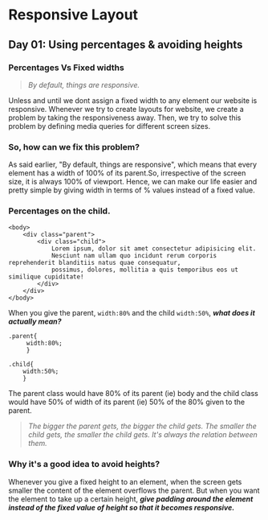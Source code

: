 # Responsive Layout

## Day 01: Using percentages & avoiding heights
### Percentages Vs Fixed widths

 >*By default, things are responsive.*

 Unless and until we dont assign a fixed width to any element our website is responsive.
 Whenever we try to create layouts for website, we create a problem by taking the responsiveness away.
 Then, we try to solve this problem by defining media queries for different screen sizes.

### So, how can we fix this problem?
As said earlier, "By default, things are responsive", which means that every element has a width of 100% of its parent.So, irrespective of the screen size, it is always 100% of viewport.
Hence, we can make our life easier and pretty simple by giving width in terms of % values instead of a fixed value.

### Percentages on the child.

```
<body>
    <div class="parent">
        <div class="child">
            Lorem ipsum, dolor sit amet consectetur adipisicing elit. 
            Nesciunt nam ullam quo incidunt rerum corporis reprehenderit blanditiis natus quae consequatur,    
            possimus, dolores, mollitia a quis temporibus eos ut similique cupiditate!
        </div>
    </div>
</body>
```

When you give the parent, `width:80%` and the child `width:50%`, __*what does it actually mean?*__
```
.parent{
     width:80%;
     }
     
.child{
    width:50%;
    }
```

The parent class would have 80% of its parent (ie) body and the child class would have 50% of width of its parent (ie) 50% of the 80% given to the parent.

>*The bigger the parent gets, the bigger the child gets.
The smaller the child gets, the smaller the child gets.
It's always the relation between them.*

### Why it's a good idea to avoid heights?
Whenever you give a fixed height to an element, when the screen gets smaller the content of the element overflows the parent.
But when you want the element to take up a certain height, *__give padding around the element instead of the fixed value of height so that it becomes responsive.__*

